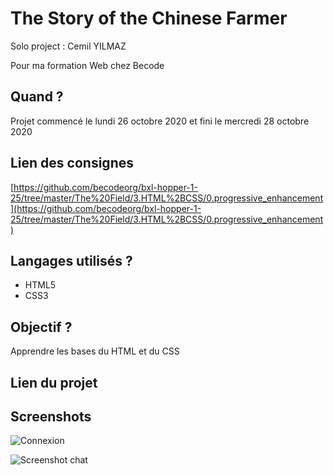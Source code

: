 # The Story of the Chinese Farmer

Solo project : Cemil YILMAZ

Pour ma formation Web chez Becode
## Quand ?

Projet commencé le lundi 26 octobre 2020 et fini le mercredi 28 octobre 2020

## Lien des consignes
[https://github.com/becodeorg/bxl-hopper-1-25/tree/master/The%20Field/3.HTML%2BCSS/0.progressive_enhancement](https://github.com/becodeorg/bxl-hopper-1-25/tree/master/The%20Field/3.HTML%2BCSS/0.progressive_enhancement)

## Langages utilisés ?

+ HTML5
+ CSS3

## Objectif ?

Apprendre les bases du HTML et du CSS

## Lien du projet



## Screenshots 

![Connexion](https://i.imgur.com/BxP73v9.png)

![Screenshot chat](https://i.imgur.com/AyQYan5.png)
